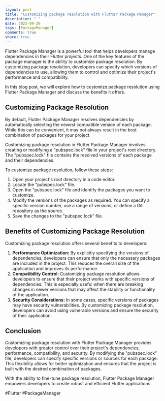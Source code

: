 ```yaml
---
layout: post
title: "Customizing package resolution with Flutter Package Manager"
description: " "
date: 2023-09-26
tags: [PackageManager]
comments: true
share: true
---
```


Flutter Package Manager is a powerful tool that helps developers manage dependencies in their Flutter projects. One of the key features of the package manager is the ability to customize package resolution. By customizing package resolution, developers can specify which versions of dependencies to use, allowing them to control and optimize their project's performance and compatibility.

In this blog post, we will explore how to customize package resolution using Flutter Package Manager and discuss the benefits it offers.

## Customizing Package Resolution

By default, Flutter Package Manager resolves dependencies by automatically selecting the newest compatible version of each package. While this can be convenient, it may not always result in the best combination of packages for your project.

Customizing package resolution in Flutter Package Manager involves creating or modifying a "pubspec.lock" file in your project's root directory. The "pubspec.lock" file contains the resolved versions of each package and their dependencies.

To customize package resolution, follow these steps:

1. Open your project's root directory in a code editor.
2. Locate the "pubspec.lock" file.
3. Open the "pubspec.lock" file and identify the packages you want to customize.
4. Modify the versions of the packages as required. You can specify a specific version number, use a range of versions, or define a Git repository as the source.
5. Save the changes to the "pubspec.lock" file.

## Benefits of Customizing Package Resolution

Customizing package resolution offers several benefits to developers:

1. **Performance Optimization:** By explicitly specifying the versions of dependencies, developers can ensure that only the necessary packages are included in the project. This reduces the overall size of the application and improves its performance.
2. **Compatibility Control:** Customizing package resolution allows developers to ensure that their project works with specific versions of dependencies. This is especially useful when there are breaking changes in newer versions that may affect the stability or functionality of the application.
3. **Security Considerations:** In some cases, specific versions of packages may have security vulnerabilities. By customizing package resolution, developers can avoid using vulnerable versions and ensure the security of their application.

## Conclusion

Customizing package resolution with Flutter Package Manager provides developers with greater control over their project's dependencies, performance, compatibility, and security. By modifying the "pubspec.lock" file, developers can specify specific versions or sources for each package. This flexibility allows for better optimization and ensures that the project is built with the desired combination of packages.

With the ability to fine-tune package resolution, Flutter Package Manager empowers developers to create robust and efficient Flutter applications.

#Flutter #PackageManager